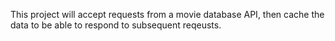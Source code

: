 This project will accept requests from a movie database API, then cache the data to be able to respond to subsequent reqeusts.